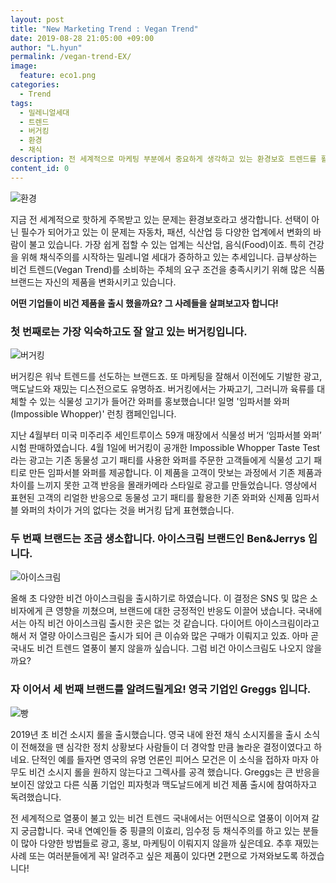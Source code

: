 ```yaml
---
layout: post
title: "New Marketing Trend : Vegan Trend"
date: 2019-08-28 21:05:00 +09:00
author: "L.hyun"
permalink: /vegan-trend-EX/
image:
  feature: eco1.png
categories:
  - Trend
tags:
  - 밀레니얼세대
  - 트렌드
  - 버거킹
  - 환경
  - 채식
description: 전 세계적으로 마케팅 부분에서 중요하게 생각하고 있는 환경보호 트렌드를 활용한 기업 사례를 다룹니다.
content_id: 0
---
```


![환경](https://lh3.googleusercontent.com/Hwt6bJ4vwPoI6bfIqiLe_0IUU5SLOkh3y98h0AEIS_g4-EZW-cCyCfwSs9Bphq9868DbRlKYRsX7Lh1-vPbdAD_ZvzfF5M_fBNWRsc99Bk6fhNwTY6LDcL_I0qMZLSOOxQeLzuzUkXAcYB2SyOChxyEps9ksEF6UVqJxBmSouiamL0VmET8KOZ0_ioJ4zbJFpYNS072h8GLPDTGkY9gD9Njtk9cfqC5dYlvSU3ewjrzP5ulcFmjP7VA3Xi1tSNYuRGXQgCq7W-nRBxkcAMhkmYgqaYHJJRGoJ7WBTCxaoWL4VEIArt7yojfn_ohdRba7IABB4Z2LoyK-MoCtxBOgRHnoQSy1EP-zk31vS3NIwGD8uon8x4rr3VVvtxfJ0rpNif8ynpYQFhhwp20A4FQ3J8o0tJvKjRoGOsk_jtPO1xZyb4Vp5XYOkHXPIakYJVfQLLwo0lhfK6t83QjI3Pe8_rPZ3pZHQvpQ_aVKkj83owP_bg2TK0q5nRNWWW8WgjLLGnf4cOz4Su0eAEZVRxpNyRJWvArp_MgQdZg5oG7OG10AFawUqNdMNHF5352eaR5Lt-q3okd2OJx2CLGcUNY8i0VCoCtTuiu05DCaTRiT2Ch4NVMhZ-1pC1yZvGtP9dceeI03PxGQHKVBz4MG4SdM9wY94BF1uro=s650-no)

 지금 전 세계적으로 핫하게 주목받고 있는 문제는 환경보호라고 생각합니다. 선택이 아닌 필수가 되어가고 있는 이 문제는 자동차, 패션, 식산업 등 다양한 업계에서 변화의 바람이 불고 있습니다. 가장 쉽게 접할 수 있는 업계는 식산업, 음식(Food)이죠. 특히 건강을 위해 채식주의를 시작하는 밀레니얼 세대가 증하하고 있는 추세입니다. 급부상하는 비건 트렌드(Vegan Trend)를 소비하는 주체의 요구 조건을 충족시키기 위해 많은 식품 브랜드는 자신의 제품을 변화시키고 있습니다.

**어떤 기업들이 비건 제품을 출시 했을까요? 그 사례들을 살펴보고자 합니다!**

### 첫 번째로는 가장 익숙하고도 잘 알고 있는 버거킹입니다.

![버거킹](https://lh3.googleusercontent.com/jAoGfZzBu0hl76lKwJ8z6OB0qcx4g1RsIY0HfI_44bDhqK8gAGB1zJG-yFSF2BNpQR9ia3o6x_F3N8S5mq2uxRmA72AzqaJtstVi2zmkjMqTewCPAx7a5IR2dhWg4eTJZ9MZidNTeBuFrK-WHkzJygmrfezfn-L9WNLObFdRIxHBg7SwcpD1x2QFam8PbymT2K2bfQoQRYCG9NQtsYMZMhXuoKj_RqviNhoCMeHtYie9d4wBg3PyYWldYQ6grjt1e7366o1Qt-_Flp0dXYlaDYkS9WmI5n0bTg7KOuHM_D7s54SOInGHKC1x4J4Icuus6K0QCqyA_YYhOS0K7koIn5tnnecDGhIXNn1rJGzj56vwR9qmpjjBdRYo4yllQTvvCt8-0zbETG7UC_VMFk6adWlugCAwP8lS1aALvLlqX67F8NHW_KcvvX0IhTRCZ_L1Ui_gI6msBOiDe23D9HKpZ892Z21bTUUr1rEOYRZ__gRIzgLk2_BX2cyXqFRilHNyLurcH3ohDjPJGJX-ClRril4KhNN8EH1oJ9IDWJKkGPO-eJ9sxTQTMo4id83WWDsHpRGeYRdB0riGJ261qf8NnjpfsRy4H_Ph6yfnv3_2aH6SatBxB7lV0Q5Pkqglfh4axllHoNt1B7t2A8co7K76dmiEdnQxfzU=w690-h321-no)

버거킹은 워낙 트렌드를 선도하는 브랜드죠. 또 마케팅을 잘해서 이전에도 기발한 광고, 맥도날드와 재밌는 디스전으로도 유명하죠. 버거킹에서는 가짜고기, 그러니까 육류를 대체할 수 있는 식물성 고기가 들어간 와퍼를 홍보했습니다! 일명 '임파서블 와퍼(Impossible Whopper)' 런칭 캠페인입니다.

지난 4월부터 미국 미주리주 세인트루이스 59개 매장에서 식물성 버거 ‘임파서블 와퍼’ 시험 판매하였습니다. 4월 1일에 버거킹이 공개한 Impossible Whopper Taste Test라는 광고는 기존 동물성 고기 패티를 사용한 와퍼를 주문한 고객들에게 식물성 고기 패티로 만든 임파서블 와퍼를 제공합니다. 이 제품을 고객이 맛보는 과정에서 기존 제품과 차이를 느끼지 못한 고객 반응을 몰래카메라 스타일로 광고를 만들었습니다. 영상에서 표현된 고객의 리얼한 반응으로 동물성 고기 패티를 활용한 기존 와퍼와 신제품 임파서블 와퍼의 차이가 거의 없다는 것을 버거킹 답게 표현했습니다.

### 두 번째 브랜드는 조금 생소합니다. 아이스크림 브랜드인 Ben&Jerrys 입니다.

![아이스크림](https://lh3.googleusercontent.com/0t-2lOowrWIl8kbgjHFFZgOErbYPEf4ysrjoLo-837LJlD-1Znnb1c492ovhVMeLHQ7NmXAi5o6C8jF5aS_mkx9QC1iOusKGQ2EF0DP2M9VT9SwWy58WK8-kJ3rT5t9C9LLJnMD8Sax6-vcE1ED5muH_XLzUrbTh7HZ6oR2hk_cnxxC7_5JNBONtrEiD4rSepnn-oGGfzsdgck4FlfsemBN8JqS0EEhX2WjH_QIIj-S1TyVwyFUt5qbIe6w45C-AjpZyom3OH0kyMwIhSlwTZr8PxjnxyKiXHUJcjkfaeQomlBgyDJKGK_g2O1LwVb9LmSCl2L431t80PX1AB_fYyQ334gYfEBFkKLLmbBcvo64qaBL5RXij_ewwHTMu5ALloO0m4yAkaOjDsg-nMjECddJ_-5gGDS3s0_fTUozTE2UckeCeKX0JhMeMiDZjQNPXLGO8OTbcKk4NrEbyAoRbZN2RGRCZ_jaL46iENaqcf1lxOy0ofqnluxZz2f3YMss7Os-if1l-TIAWVasbKaEHFRaA3XkSiUKpF-fTfcxGT4OAQnthd2Fkv0hrZdJ65TRqaS-i80thguWqAgqbPWzQ77LZZEgi4Yd9VsdMLENkDCrrR8gHFs2FvBCaWDqydtERKY1vaRO2C4EdOyQ2JbxTfJ5M0XdWkOk=w620-h349-no)

 올해 초 다양한 비건 아이스크림을 출시하기로 하였습니다. 이 결정은 SNS 및 많은 소비자에게 큰 영향을 끼쳤으며, 브랜드에 대한 긍정적인 반응도 이끌어 냈습니다. 국내에서는 아직 비건 아이스크림 출시한 곳은 없는 것 같습니다. 다이어트 아이스크림이라고 해서 저 열량 아이스크림은 출시가 되어 큰 이슈와 많은 구매가 이뤄지고 있죠. 아마 곧 국내도 비건 트렌드 열풍이 불지 않을까 싶습니다. 그럼 비건 아이스크림도 나오지 않을까요?

### 자 이어서 세 번째 브랜드를 알려드릴게요! 영국 기업인 Greggs 입니다.

![빵](https://lh3.googleusercontent.com/YbZSxLeP-NZXHiXPOrFIEzAUk0sx3kfqi1KGFaJZvdud4xwiL93XXqzcEd_MptfCg35NIJdXdzImuFAivLDQ-_ToHHikNND05U2PR4GeDweZ_ltB-I_HJf8PcacWKJ3UJ2YmOt-7PCdBt16loywj51thKhmLhw6IFXNfXWHjDrRy6a0E9xPD3SkrEzbqV0fFK9JenLAb9DsKfr3q21jz1JUw93E7cRSxEkfgRuLnxPncX9bmaEJEJb9NZ5xRZJMAVWdd1syfizn9FSbo3Cvf4oPjXRM69ltYDmCcK0kbyhmf4wHr6M-in-iSPBfkH6x7UzCRvAAXtSUQYySX_nxAT-c_abJkR0MRJSvkUF5KgBa0tlzTVxi4TkvZ4qe78A2TpOUCJiNXAu0rSqQcJgmYYhNoZyYYbe8TF-Xy9yIVjsD800aFi-MS80XuTOMzYl2s2MtQsSRoUiboKyTSJWXamVt_M9-2hoRI0LgtYibrsiLM0C3oYHRElwQV088sLEtNa8Wk630m4kHTMoAxjsAal0NR4-aE9XAof5ACQk3RHHB4uycvy3kTG0vGa3YYha5FfRsRXoPJP083jSKmWtqrWvWHS5dD6s1UhJ3MJIndZj4gFim05gfqvM9hFxD6r2ZZYD6X5ZjN_gVPPToqm-r4m6eWn_UPhRM=w940-h528-no)

 2019년 초 비건 소시지 롤을 출시했습니다. 영국 내에 완전 채식 소시지롤을 출시 소식이 전해졌을 땐 심각한 정치 상황보다 사람들이 더 경악할 만큼 놀라운 결정이였다고 하네요. 단적인 예를 들자면 영국의 유명 언론인 피어스 모건은 이 소식을 접하자 마자 아무도 비건 소시지 롤을 원하지 않는다고 그렉사를 공격 했습니다. Greggs는 큰 반응을 보이진 않았고 다른 식품 기업인 피자헛과 맥도날드에게 비건 제품 출시에 참여하자고 독려했습니다.

 전 세계적으로 열풍이 불고 있는 비건 트렌드 국내에서는 어떤식으로 열풍이 이어져 갈지 궁금합니다. 국내 연예인들 중 핑클의 이효리, 임수정 등 채식주의를 하고 있는 분들이 많아 다양한 방법들로 광고, 홍보, 마케팅이 이뤄지지 않을까 싶은데요. 추후 재밌는 사례 또는 여러분들에게 꼭! 알려주고 싶은 제품이 있다면 2편으로 가져와보도록 하겠습니다!
